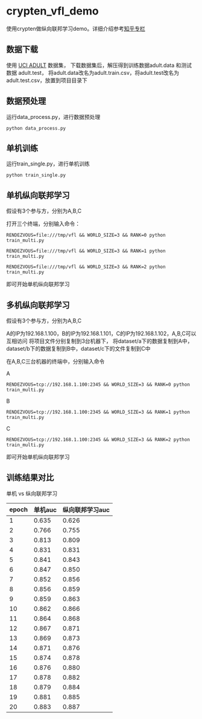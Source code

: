 # crypten_vfl_demo

使用crypten做纵向联邦学习demo。详细介绍参考[知乎专栏](https://zhuanlan.zhihu.com/p/364257618)

## 数据下载

使用 [UCI ADULT](https://archive.ics.uci.edu/ml/datasets/adult) 数据集，
下载数据集后，解压得到训练数据adult.data 和测试数据 adult.test，
将adult.data改名为adult.train.csv，将adult.test改名为adult.test.csv，放置到项目目录下

## 数据预处理

运行data_process.py，进行数据预处理
```
python data_process.py
```

## 单机训练

运行train_single.py，进行单机训练
```
python train_single.py
```

## 单机纵向联邦学习

假设有3个参与方，分别为A,B,C

打开三个终端，分别输入命令：

```
RENDEZVOUS=file:///tmp/vfl && WORLD_SIZE=3 && RANK=0 python train_multi.py
```

```
RENDEZVOUS=file:///tmp/vfl && WORLD_SIZE=3 && RANK=1 python train_multi.py
```

```
RENDEZVOUS=file:///tmp/vfl && WORLD_SIZE=3 && RANK=2 python train_multi.py
```

即可开始单机纵向联邦学习

## 多机纵向联邦学习

假设有3个参与方，分别为A,B,C

A的IP为192.168.1.100，B的IP为192.168.1.101，C的IP为192.168.1.102，A,B,C可以互相访问
将项目文件分别复制到3台机器下，
将dataset/a下的数据复制到A中，dataset/b下的数据复制到B中，dataset/c下的文件复制到C中

在A,B,C三台机器的终端中，分别输入命令

A
```
RENDEZVOUS=tcp://192.168.1.100:2345 && WORLD_SIZE=3 && RANK=0 python train_multi.py
```

B
```
RENDEZVOUS=tcp://192.168.1.100:2345 && WORLD_SIZE=3 && RANK=1 python train_multi.py
```

C
```
RENDEZVOUS=tcp://192.168.1.100:2345 && WORLD_SIZE=3 && RANK=2 python train_multi.py
```

即可开始单机纵向联邦学习

## 训练结果对比

单机 vs 纵向联邦学习

| epoch | 单机auc | 纵向联邦学习auc |
| --- | --- | --- |
| 1 | 0.635 | 0.626 |
| 2 | 0.766 | 0.755 |
| 3 | 0.813 | 0.809 |
| 4 | 0.831 | 0.831 |
| 5 | 0.841 | 0.843 |
| 6 | 0.847 | 0.850 |
| 7 | 0.852 | 0.856 |
| 8 | 0.856 | 0.859 |
| 9 | 0.859 | 0.863 |
| 10 | 0.862 | 0.866 |
| 11 | 0.864 | 0.868 |
| 12 | 0.867 | 0.871 |
| 13 |  0.869 | 0.873 |
| 14 | 0.871 | 0.876 |
| 15 | 0.874 | 0.878 |
| 16 | 0.876 | 0.880 |
| 17 | 0.878 | 0.882 |
| 18 | 0.879 | 0.884 |
| 19 | 0.881 | 0.885 |
| 20 | 0.883 | 0.887 |

